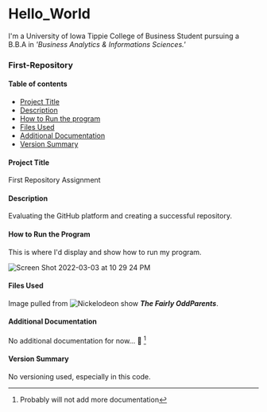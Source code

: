 # Hello_World

I'm a University of Iowa Tippie College of Business Student pursuing a B.B.A in _'Business Analytics & Informations Sciences.'_

### First-Repository

#### Table of contents
- [Project Title](#Project-Title)
- [Description](#Description)
- [How to Run the program](#How-to-run-program)
- [Files Used](#files-used)
- [Additional Documentation](#additional-documentation)
- [Version Summary](#versioning)
#### Project Title
First Repository Assignment
#### Description
Evaluating the GitHub platform and creating a successful repository.
#### How to Run the Program 
This is where I'd display and show how to run my program.

![Screen Shot 2022-03-03 at 10 29 24 PM](https://user-images.githubusercontent.com/100876060/156699841-92d830b8-d4a4-40d7-8910-e265aef1cb82.png)

#### Files Used 

Image pulled from ![Nickelodeon](https://www.nick.com/) show **_The Fairly OddParents_**.

#### Additional Documentation
No additional documentation for now... :monocle_face: [^1]
#### Version Summary
No versioning used, especially in this code.

[^1]: Probably will not add more documentation
